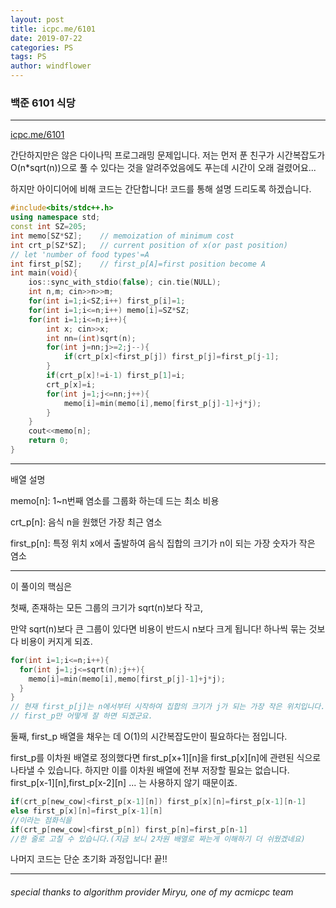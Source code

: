```yaml
---
layout: post
title: icpc.me/6101
date: 2019-07-22
categories: PS
tags: PS
author: windflower
---
```

### 백준 6101 식당
---

[icpc.me/6101](icpc.me/6101)

간단하지만은 않은 다이나믹 프로그래밍 문제입니다. 저는 먼저 푼 친구가 시간복잡도가 O(n*sqrt(n))으로 풀 수 있다는 것을 알려주었음에도 푸는데 시간이 오래 걸렸어요...

하지만 아이디어에 비해 코드는 간단합니다! 코드를 통해 설명 드리도록 하겠습니다.
```cpp
#include<bits/stdc++.h>
using namespace std;
const int SZ=205;
int memo[SZ*SZ];	// memoization of minimum cost
int crt_p[SZ*SZ]; 	// current position of x(or past position)
// let 'number of food types'=A
int first_p[SZ]; 	// first_p[A]=first position become A
int main(void){
	ios::sync_with_stdio(false); cin.tie(NULL);
	int n,m; cin>>n>>m;
	for(int i=1;i<SZ;i++) first_p[i]=1;
	for(int i=1;i<=n;i++) memo[i]=SZ*SZ;
	for(int i=1;i<=n;i++){
		int x; cin>>x;
		int nn=(int)sqrt(n);
		for(int j=nn;j>=2;j--){
			if(crt_p[x]<first_p[j]) first_p[j]=first_p[j-1];
		}
		if(crt_p[x]!=i-1) first_p[1]=i;
		crt_p[x]=i;
		for(int j=1;j<=nn;j++){
			memo[i]=min(memo[i],memo[first_p[j]-1]+j*j);
		}
	}
	cout<<memo[n];
	return 0;
}
```
---

배열 설명

memo[n]: 1~n번째 염소를 그룹화 하는데 드는 최소 비용

crt_p[n]: 음식 n을 원했던 가장 최근 염소

first_p[n]: 특정 위치 x에서 출발하여 음식 집합의 크기가 n이 되는 가장 숫자가 작은 염소

---

이 풀이의 핵심은

첫째, 존재하는 모든 그룹의 크기가 sqrt(n)보다 작고,

만약 sqrt(n)보다 큰 그룹이 있다면 비용이 반드시 n보다 크게 됩니다! 하나씩 묶는 것보다 비용이 커지게 되죠.

```cpp
for(int i=1;i<=n;i++){
  for(int j=1;j<=sqrt(n);j++){
    memo[i]=min(memo[i],memo[first_p[j]-1]+j*j);
  }
}
// 현재 first_p[j]는 n에서부터 시작하여 집합의 크기가 j가 되는 가장 작은 위치입니다.
// first_p만 어떻게 잘 하면 되겠군요.
```

둘째, first_p 배열을 채우는 데 O(1)의 시간복잡도만이 필요하다는 점입니다.

first_p를 이차원 배열로 정의했다면 first_p[x+1][n]을 first_p[x][n]에 관련된 식으로 나타낼 수 있습니다. 하지만 이를 이차원 배열에 전부 저장할 필요는 없습니다.  first_p[x-1][n],first_p[x-2][n] ... 는 사용하지 않기 때문이죠.

```cpp
if(crt_p[new_cow]<first_p[x-1][n]) first_p[x][n]=first_p[x-1][n-1]
else first_p[x][n]=first_p[x-1][n]
//이라는 점화식을
if(crt_p[new_cow]<first_p[n]) first_p[n]=first_p[n-1]
//한 줄로 고칠 수 있습니다.(지금 보니 2차원 배열로 짜는게 이해하기 더 쉬웠겠네요)
```
나머지 코드는 단순 초기화 과정입니다! 끝!!

---
###### special thanks to algorithm provider Miryu, one of my acmicpc team
